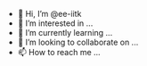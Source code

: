 - 👋 Hi, I’m @ee-iitk
- 👀 I’m interested in ...
- 🌱 I’m currently learning ...
- 💞️ I’m looking to collaborate on ...
- 📫 How to reach me ...

<!---
ee-iitk/ee-iitk is a ✨ special ✨ repository because its `README.md` (this file) appears on your GitHub profile.
You can click the Preview link to take a look at your changes.
--->
